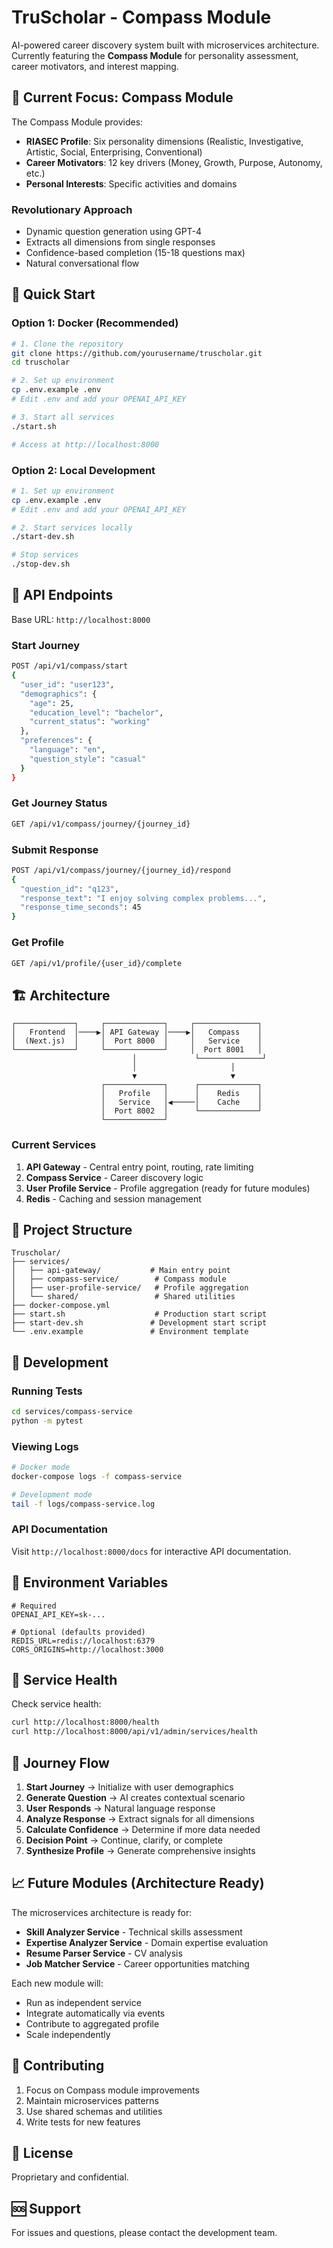 # TruScholar - Compass Module

AI-powered career discovery system built with microservices architecture. Currently featuring the **Compass Module** for personality assessment, career motivators, and interest mapping.

## 🎯 Current Focus: Compass Module

The Compass Module provides:
- **RIASEC Profile**: Six personality dimensions (Realistic, Investigative, Artistic, Social, Enterprising, Conventional)
- **Career Motivators**: 12 key drivers (Money, Growth, Purpose, Autonomy, etc.)
- **Personal Interests**: Specific activities and domains

### Revolutionary Approach
- Dynamic question generation using GPT-4
- Extracts all dimensions from single responses
- Confidence-based completion (15-18 questions max)
- Natural conversational flow

## 🚀 Quick Start

### Option 1: Docker (Recommended)
```bash
# 1. Clone the repository
git clone https://github.com/yourusername/truscholar.git
cd truscholar

# 2. Set up environment
cp .env.example .env
# Edit .env and add your OPENAI_API_KEY

# 3. Start all services
./start.sh

# Access at http://localhost:8000
```

### Option 2: Local Development
```bash
# 1. Set up environment
cp .env.example .env
# Edit .env and add your OPENAI_API_KEY

# 2. Start services locally
./start-dev.sh

# Stop services
./stop-dev.sh
```

## 📡 API Endpoints

Base URL: `http://localhost:8000`

### Start Journey
```bash
POST /api/v1/compass/start
{
  "user_id": "user123",
  "demographics": {
    "age": 25,
    "education_level": "bachelor",
    "current_status": "working"
  },
  "preferences": {
    "language": "en",
    "question_style": "casual"
  }
}
```

### Get Journey Status
```bash
GET /api/v1/compass/journey/{journey_id}
```

### Submit Response
```bash
POST /api/v1/compass/journey/{journey_id}/respond
{
  "question_id": "q123",
  "response_text": "I enjoy solving complex problems...",
  "response_time_seconds": 45
}
```

### Get Profile
```bash
GET /api/v1/profile/{user_id}/complete
```

## 🏗️ Architecture

```
┌─────────────┐     ┌─────────────┐     ┌──────────────┐
│   Frontend  │────▶│ API Gateway │────▶│   Compass    │
│  (Next.js)  │     │  Port 8000  │     │   Service    │
└─────────────┘     └─────────────┘     │  Port 8001   │
                           │             └──────────────┘
                           │                     │
                           ▼                     ▼
                    ┌─────────────┐      ┌─────────────┐
                    │   Profile   │      │    Redis    │
                    │   Service   │◀─────│    Cache    │
                    │  Port 8002  │      └─────────────┘
                    └─────────────┘
```

### Current Services
1. **API Gateway** - Central entry point, routing, rate limiting
2. **Compass Service** - Career discovery logic
3. **User Profile Service** - Profile aggregation (ready for future modules)
4. **Redis** - Caching and session management

## 📁 Project Structure

```
Truscholar/
├── services/
│   ├── api-gateway/           # Main entry point
│   ├── compass-service/        # Compass module
│   ├── user-profile-service/   # Profile aggregation
│   └── shared/                 # Shared utilities
├── docker-compose.yml
├── start.sh                    # Production start script
├── start-dev.sh               # Development start script
└── .env.example               # Environment template
```

## 🔧 Development

### Running Tests
```bash
cd services/compass-service
python -m pytest
```

### Viewing Logs
```bash
# Docker mode
docker-compose logs -f compass-service

# Development mode
tail -f logs/compass-service.log
```

### API Documentation
Visit `http://localhost:8000/docs` for interactive API documentation.

## 🔑 Environment Variables

```env
# Required
OPENAI_API_KEY=sk-...

# Optional (defaults provided)
REDIS_URL=redis://localhost:6379
CORS_ORIGINS=http://localhost:3000
```

## 🚦 Service Health

Check service health:
```bash
curl http://localhost:8000/health
curl http://localhost:8000/api/v1/admin/services/health
```

## 🎯 Journey Flow

1. **Start Journey** → Initialize with user demographics
2. **Generate Question** → AI creates contextual scenario
3. **User Responds** → Natural language response
4. **Analyze Response** → Extract signals for all dimensions
5. **Calculate Confidence** → Determine if more data needed
6. **Decision Point** → Continue, clarify, or complete
7. **Synthesize Profile** → Generate comprehensive insights

## 📈 Future Modules (Architecture Ready)

The microservices architecture is ready for:
- **Skill Analyzer Service** - Technical skills assessment
- **Expertise Analyzer Service** - Domain expertise evaluation
- **Resume Parser Service** - CV analysis
- **Job Matcher Service** - Career opportunities matching

Each new module will:
- Run as independent service
- Integrate automatically via events
- Contribute to aggregated profile
- Scale independently

## 🤝 Contributing

1. Focus on Compass module improvements
2. Maintain microservices patterns
3. Use shared schemas and utilities
4. Write tests for new features

## 📄 License

Proprietary and confidential.

## 🆘 Support

For issues and questions, please contact the development team.